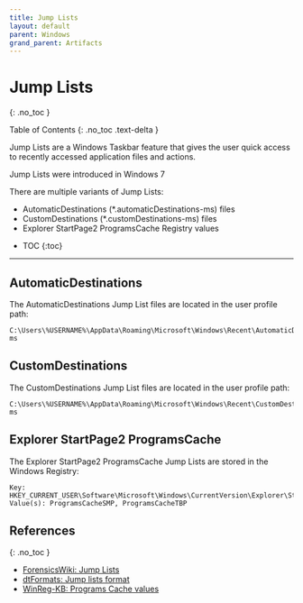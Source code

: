 ```yaml
---
title: Jump Lists
layout: default
parent: Windows
grand_parent: Artifacts
---
```


# Jump Lists
{: .no_toc }

Table of Contents
{: .no_toc .text-delta }

Jump Lists are a Windows Taskbar feature that gives the user quick access to recently accessed application files and actions.

Jump Lists were introduced in Windows 7

There are multiple variants of Jump Lists:

* AutomaticDestinations (*.automaticDestinations-ms) files
* CustomDestinations (*.customDestinations-ms) files
* Explorer StartPage2 ProgramsCache Registry values

- TOC
{:toc}

---

## AutomaticDestinations

The AutomaticDestinations Jump List files are located in the user profile path:

```
C:\Users\%USERNAME%\AppData\Roaming\Microsoft\Windows\Recent\AutomaticDestinations\*.automaticDestinations-ms
```

## CustomDestinations

The CustomDestinations Jump List files are located in the user profile path:

```
C:\Users\%USERNAME%\AppData\Roaming\Microsoft\Windows\Recent\CustomDestinations\*.customDestinations-ms
```

## Explorer StartPage2 ProgramsCache

The Explorer StartPage2 ProgramsCache Jump Lists are stored in the Windows Registry:

```
Key: HKEY_CURRENT_USER\Software\Microsoft\Windows\CurrentVersion\Explorer\StartPage2
Value(s): ProgramsCacheSMP, ProgramsCacheTBP
```

## References
{: .no_toc }

* [ForensicsWiki: Jump Lists](https://forensics.wiki/jump_lists)
* [dtFormats: Jump lists format](https://github.com/libyal/dtformats/blob/main/documentation/Jump%20lists%20format.asciidoc)
* [WinReg-KB: Programs Cache values](https://winreg-kb.readthedocs.io/en/latest/sources/explorer-keys/Program-cache.html)
